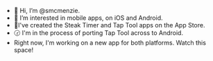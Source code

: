 - 👋 Hi, I’m @smcmenzie.
- 👀 I’m interested in mobile apps, on iOS and Android.
- 📱I've created the Steak Timer and Tap Tool apps on the App Store.
- 🕝 I'm in the process of porting Tap Tool across to Android.
- Right now, I'm working on a new app for both platforms. Watch this space!

<!---
smcmenzie/smcmenzie is a ✨ special ✨ repository because its `README.md` (this file) appears on your GitHub profile.
You can click the Preview link to take a look at your changes.
--->
